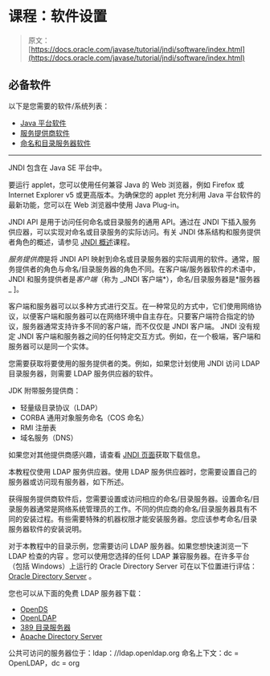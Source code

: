 # 课程：软件设置

> 原文： [https://docs.oracle.com/javase/tutorial/jndi/software/index.html](https://docs.oracle.com/javase/tutorial/jndi/software/index.html)

## 必备软件

以下是您需要的软件/系统列表：

*   [Java 平台软件](#JDK)
*   [服务提供商软件](#PROVIDER)
*   [命名和目录服务器软件](#SERVER)

* * *

JNDI 包含在 Java SE 平台中。

要运行 applet，您可以使用任何兼容 Java 的 Web 浏览器，例如 Firefox 或 Internet Explorer v5 或更高版本。为确保您的 applet 充分利用 Java 平台软件的最新功能，您可以在 Web 浏览器中使用 Java Plug-in。

JNDI API 是用于访问任何命名或目录服务的通用 API。通过在 JNDI 下插入服务供应器，可以实现对命名或目录服务的实际访问。有关 JNDI 体系结构和服务提供者角色的概述，请参见 [JNDI 概述](../overview/index.html)课程。

*服务提供商*是将 JNDI API 映射到命名或目录服务器的实际调用的软件。通常，服务提供者的角色与命名/目录服务器的角色不同。在客户端/服务器软件的术语中，JNDI 和服务提供者是*客户端*（称为 _JNDI 客户端*），命名/目录服务器是*服务器 _ ]。

客户端和服务器可以以多种方式进行交互。在一种常见的方式中，它们使用网络协议，以便客户端和服务器可以在网络环境中自主存在。只要客户端符合指定的协议，服务器通常支持许多不同的客户端，而不仅仅是 JNDI 客户端。 JNDI 没有规定 JNDI 客户端和服务器之间的任何特定交互方式。例如，在一个极端，客户端和服务器可以是同一个实体。

您需要获取将要使用的服务提供者的类。例如，如果您计划使用 JNDI 访问 LDAP 目录服务器，则需要 LDAP 服务供应器的软件。

JDK 附带服务提供商：

*   轻量级目录协议（LDAP）
*   CORBA 通用对象服务命名（COS 命名）
*   RMI 注册表
*   域名服务（DNS）

如果您对其他提供商感兴趣，请查看 [JNDI 页面](http://www.oracle.com/technetwork/java/jndi/index.html)获取下载信息。

本教程仅使用 LDAP 服务供应器。使用 LDAP 服务供应器时，您需要设置自己的服务器或访问现有服务器，如下所述。

获得服务提供商软件后，您需要设置或访问相应的命名/目录服务器。设置命名/目录服务器通常是网络系统管理员的工作。不同的供应商的命名/目录服务器具有不同的安装过程。有些需要特殊的机器权限才能安装服务器。您应该参考命名/目录服务器软件的安装说明。

对于本教程中的目录示例，您需要访问 LDAP 服务器。如果您想快速浏览一下 LDAP 检查的内容 [](http://en.wikipedia.org/wiki/LDAP) 。您可以使用您选择的任何 LDAP 兼容服务器。在许多平台（包括 Windows）上运行的 Oracle Directory Server 可在以下位置进行评估： [Oracle Directory Server](http://www.oracle.com/technetwork/testcontent/index-085178.html) 。

您也可以从下面的免费 LDAP 服务器下载：

*   [OpenDS](http://opends.java.net/)
*   [OpenLDAP](http://www.OpenLDAP.org/)
*   [389 目录服务器](http://directory.fedoraproject.org/)
*   [Apache Directory Server](http://directory.apache.org)

公共可访问的服务器位于：ldap：//ldap.openldap.org 命名上下文：dc = OpenLDAP，dc = org
